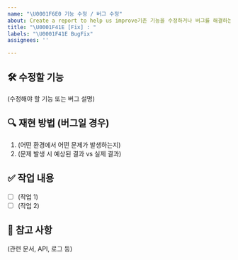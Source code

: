 ```yaml
---
name: "\U0001F6E0 기능 수정 / 버그 수정"
about: Create a report to help us improve기존 기능을 수정하거나 버그를 해결하는 이슈
title: "\U0001F41E [Fix] : "
labels: "\U0001F41E BugFix"
assignees: ''

---
```


## 🛠 수정할 기능
(수정해야 할 기능 또는 버그 설명)

## 🔍 재현 방법 (버그일 경우)
1. (어떤 환경에서 어떤 문제가 발생하는지)
2. (문제 발생 시 예상된 결과 vs 실제 결과)

## ✅ 작업 내용
- [ ] (작업 1)
- [ ] (작업 2)

## 🔗 참고 사항
(관련 문서, API, 로그 등)

